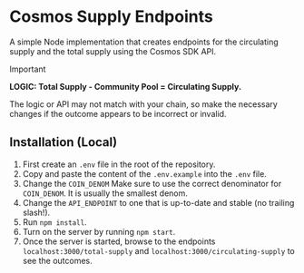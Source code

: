 # Cosmos Supply Endpoints

A simple Node implementation that creates endpoints for the circulating supply and the total supply using the Cosmos SDK API.



> [!IMPORTANT]
> **LOGIC: Total Supply - Community Pool = Circulating Supply.**
> 
> The logic or API may not match with your chain, so make the necessary changes if the outcome appears to be incorrect or invalid.

## Installation (Local)
1. First create an `.env` file in the root of the repository.
2. Copy and paste the content of the `.env.example` into the `.env` file.
3. Change the `COIN_DENOM` Make sure to use the correct denominator for `COIN_DENOM`. It is usually the smallest denom.
4. Change the `API_ENDPOINT` to one that is up-to-date and stable (no trailing slash!).
5. Run `npm install`.
6. Turn on the server by running `npm start`.
7. Once the server is started, browse to the endpoints `localhost:3000/total-supply` and `localhost:3000/circulating-supply` to see the outcomes.

